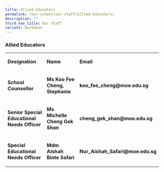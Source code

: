 ```yaml
---
title: Allied Educators
permalink: /our-school/our-staff/allied-educators/
description: ""
third_nav_title: Our Staff
variant: markdown
---
```

<h3><strong>Allied Educators</strong></h3><table><tbody><tr><td rowspan="1" colspan="1"><p><strong>Designation</strong></p></td><td rowspan="1" colspan="1"><p><strong>Name</strong></p></td><td rowspan="1" colspan="1"><p><strong>Email</strong></p></td></tr><tr><td rowspan="1" colspan="1"><p><strong>School Counsellor</strong></p></td><td rowspan="1" colspan="1"><p><strong>Ms Koo Fee Cheng, Stephanie</strong></p></td><td rowspan="1" colspan="1"><p><strong>koo_fee_cheng@moe.edu.sg</strong></p></td></tr><tr><td rowspan="1" colspan="1"><p><strong>Senior Special Educational Needs Officer</strong></p></td><td rowspan="1" colspan="1"><p><strong>Ms Michelle Cheng Gek Shan</strong></p></td><td rowspan="1" colspan="1"><p><strong>cheng_gek_shan@moe.edu.sg</strong></p></td></tr><tr><td rowspan="1" colspan="1"><p><strong>Special Educational Needs Officer</strong></p></td><td rowspan="1" colspan="1"><p><strong>Mdm Aishah Binte Safari</strong></p></td><td rowspan="1" colspan="1"><p><strong>Nur_Aishah_Safari@moe.edu.sg</strong></p></td></tr></tbody></table><p></p>